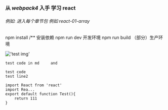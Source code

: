 ### 从 *webpack4* 入手 学习 react
###### _例如:_ 进入每个章节包  例如 react-01-array
npm install  /** 安装依赖
npm run dev    开发环境
npm run build  （部分）生产环境

!['test img'](http://img.blog.csdn.net/20141121163821625?watermark/2/text/aHR0cDovL2Jsb2cuY3Nkbi5uZXQvemhhb2thaXFpYW5nMTk5Mg==/font/5a6L5L2T/fontsize/400/fill/I0JBQkFCMA==/dissolve/70/gravity/Center)

`test code in md    
 and`

 `test code `    
 `test line2`

 ```
 import React from 'react'
 import Rea...
 export default function Test(){
	 return 111
 }
 ```